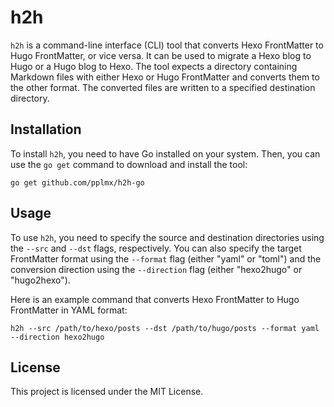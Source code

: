 # h2h

`h2h` is a command-line interface (CLI) tool that converts Hexo FrontMatter to Hugo FrontMatter, or vice versa. It can
be used to migrate a Hexo blog to Hugo or a Hugo blog to Hexo. The tool expects a directory containing Markdown files
with either Hexo or Hugo FrontMatter and converts them to the other format. The converted files are written to a
specified destination directory.

## Installation

To install `h2h`, you need to have Go installed on your system. Then, you can use the `go get` command to download and
install the tool:

```shell
go get github.com/pplmx/h2h-go
```

## Usage

To use `h2h`, you need to specify the source and destination directories using the `--src` and `--dst` flags,
respectively. You can also specify the target FrontMatter format using the `--format` flag (either "yaml" or "toml") and
the conversion direction using the `--direction` flag (either "hexo2hugo" or "hugo2hexo").

Here is an example command that converts Hexo FrontMatter to Hugo FrontMatter in YAML format:

```shell
h2h --src /path/to/hexo/posts --dst /path/to/hugo/posts --format yaml --direction hexo2hugo
```

## License

This project is licensed under the MIT License.
